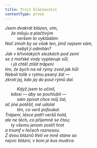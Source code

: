 ```yaml
---
title: Trojí bláznovství
contentType: prose
---
```


<section>

_Jsem dvakrát blázen, vím,  
     že miluju a plačtivým  
          veršem to vykládám:  
Nač zmoh by se však ten, jímž nejsem sám,  
          nebýt jí odmítán?  
Jak v křivolakých stezkách pod zemí  
se z mořské vody vyplavuje sůl,  
     i já chtěl ztišit trápení  
tím, že bych na ně rýmy zved jak hůl:  
Nebolí tolik v rytmu psaný žal —  
zkrotí jej, kdo jej do pout rýmů dal._

</section>

<section>

          _Když jsem to učinil,  
     kdosi — aby se pochlubil —  
          sám zpívat chce můj žal,  
ač jiné potěšil, mě udolal  
          tím, co verš pofoukal.  
Trápení, lásce patří veršů hold,  
ale ne těch, co příjemně se čtou;  
     ty všemu jenom zostří hrot  
a triumf v řečech roznesou.  
Z dvou bláznů třetí ve mně stane se:  
nejvíc blázní, v kom je kus mudrce._

</section>
